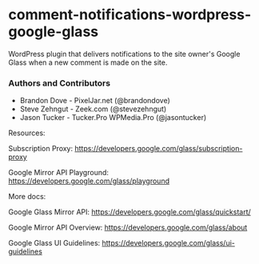 comment-notifications-wordpress-google-glass
============================================

WordPress plugin that delivers notifications to the site owner's Google Glass when a new comment is made on the site.


### Authors and Contributors
* Brandon Dove - PixelJar.net (@brandondove)
* Steve Zehngut - Zeek.com (@stevezehngut)
* Jason Tucker - Tucker.Pro WPMedia.Pro (@jasontucker)

Resources:

Subscription Proxy:
https://developers.google.com/glass/subscription-proxy

Google Mirror API Playground:
https://developers.google.com/glass/playground

More docs:

Google Glass Mirror API:
https://developers.google.com/glass/quickstart/

Google Mirror API Overview:
https://developers.google.com/glass/about

Google Glass UI Guidelines:
https://developers.google.com/glass/ui-guidelines

